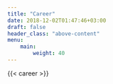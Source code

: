 ```yaml
---
title: "Career"
date: 2018-12-02T01:47:46+03:00
draft: false
header_class: "above-content"
menu:
    main:
        weight: 40
---
```


{{< career >}}

